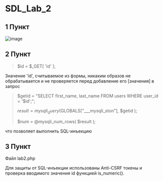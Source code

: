# SDL_Lab_2
## 1 Пункт
![image](https://user-images.githubusercontent.com/22303711/139029583-a95f6c48-eaba-47fd-ac52-e3b10fe848d3.png)

## 2 Пункт

> $id = $_GET[ 'id' ];

Значение 'id', считываемое из формы, никаким образов не обрабатывается и не проверяется перед добавление его [значения] в запрос

> $getid  = "SELECT first_name, last_name FROM users WHERE user_id = '$id';";
> 
> $result = mysqli_query($GLOBALS["___mysqli_ston"],  $getid );
>
> $num = @mysqli_num_rows( $result );

что позволяет выполнить SQL-инъекцию

## 3 Пункт
Файл lab2.php

Для защиты от SQL-инъекции использованы Anti-CSRF токены и проверка вводимого значения id функцией is_numeric().
